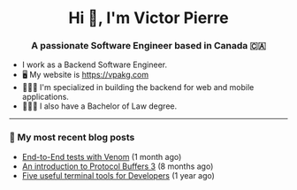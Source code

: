 <h1 align="center">Hi 👋, I'm Victor Pierre</h1>
<h3 align="center">A passionate Software Engineer based in Canada 🇨🇦</h3>

- I work as a Backend Software Engineer.
- 🖥 My website is https://vpakg.com
- 👨🏻‍💻 I'm specialized in building the backend for web and mobile applications.
- 👨🏻‍⚖️ I also have a Bachelor of Law degree.

---

### 📝 My most recent blog posts

- [End-to-End tests with Venom](/articles/e2e-tests-with-venom/) (1 month ago)
- [An introduction to Protocol Buffers 3](/articles/introduction-to-protobuf/) (8 months ago)
- [Five useful terminal tools for Developers](/articles/five-great-terminal-tools/) (1 year ago)